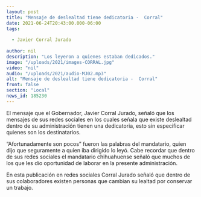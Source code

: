 ```yaml
---
layout: post
title: "Mensaje de deslealtad tiene dedicatoria -  Corral"
date: 2021-06-24T20:43:00.000-06:00
tags:
  
  - Javier Corral Jurado
  
author: nil
description: "Los leyeron a quienes estaban dedicados."
image: "/uploads/2021/images-CORRAL.jpg"
video: "nil"
audio: "/uploads/2021/audio-MJ02.mp3"
alt: "Mensaje de deslealtad tiene dedicatoria -  Corral"
front: false
section: "Local"
news_id: 185230
---
```


El mensaje que el Gobernador, Javier Corral Jurado, señaló que los mensajes de sus redes sociales en los cuales señala que existe deslealtad dentro de su administración tienen una dedicatoria, esto sin especificar quienes son los destinatarios.

“Afortunadamente son pocos” fueron las palabras del mandatario, quien dijo que seguramente a quien iba dirigido lo leyó. Cabe recordar que dentro de sus redes sociales el mandatario chihuahuense señaló que muchos de los que les dio oportunidad de laborar en la presente administración.

En esta publicación en redes sociales Corral Jurado señaló que dentro de sus colaboradores existen personas que cambian su lealtad por conservar un trabajo.
